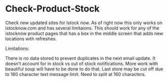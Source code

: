 # Check-Product-Stock
Check new updated sites for Istock now.
As of right now this only works on istocknow.com and has several limitaions. This should work for any of the istocknow product pages that has a box in the middle screen that adds new locations with refreshes.

Limitations:

There is no data stored to prevent duplicates in the next email update. 
It doesn't account for in stock vs out of stock notifications. More work with beautiful soup will have to be done to do that.
Last store may be cut off due to 160 character text message limit. Need to split at 160 characters.
